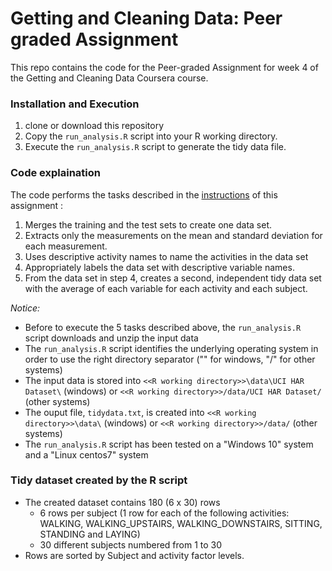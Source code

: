 # Getting and Cleaning Data: Peer graded Assignment

This repo contains the code for the Peer-graded Assignment for week 4 of  the Getting and Cleaning Data Coursera course.

### Installation and Execution
1.  clone or download this repository
2.  Copy the ```run_analysis.R``` script into your R working directory.
3.  Execute  the ```run_analysis.R``` script to generate the tidy data file.


### Code explaination

The code performs the tasks described in the [instructions](https://www.coursera.org/learn/data-cleaning/peer/FIZtT/getting-and-cleaning-data-course-project) of this assignment :
1.  Merges the training and the test sets to create one data set.
2.  Extracts only the measurements on the mean and standard deviation for each measurement.
3.  Uses descriptive activity names to name the activities in the data set
4.  Appropriately labels the data set with descriptive variable names.
5.  From the data set in step 4, creates a second, independent tidy data set with the average of each variable for each activity and each subject.

*Notice:* 
*  Before to execute the 5 tasks described above, the ```run_analysis.R``` script downloads and unzip the input data
*  The ```run_analysis.R``` script identifies the underlying operating system  in order to use the right directory separator ("\" for windows, "/" for other systems)
*  The input data is stored into ```<<R working directory>>\data\UCI HAR Dataset\``` (windows) or ```<<R working directory>>/data/UCI HAR Dataset/``` (other systems)
*  The ouput file, ```tidydata.txt```, is created into  ```<<R working directory>>\data\```  (windows) or ```<<R working directory>>/data/``` (other systems)
*  The ```run_analysis.R``` script has been tested on a "Windows 10" system and a  "Linux centos7" system 


### Tidy dataset created by the R script
*  The created dataset contains 180 (6 x 30) rows  
   *  6 rows per subject (1 row for each of the following activities: WALKING, WALKING_UPSTAIRS, WALKING_DOWNSTAIRS, SITTING, STANDING and LAYING)
   *  30 different subjects numbered from 1 to 30 
*  Rows are sorted by Subject and activity factor levels.